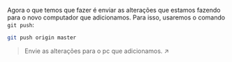 Agora o que temos que fazer é enviar as alterações que estamos fazendo para o novo computador que adicionamos. Para isso, usaremos o comando `git push`: 


```bash
git push origin master
```

> Envie as alterações para o pc que adicionamos. :arrow_upper_right:
